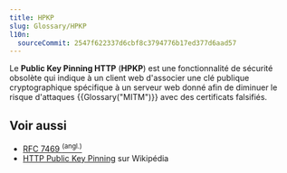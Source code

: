 ```yaml
---
title: HPKP
slug: Glossary/HPKP
l10n:
  sourceCommit: 2547f622337d6cbf8c3794776b17ed377d6aad57
---
```


Le **Public Key Pinning HTTP** (**HPKP**) est une fonctionnalité de sécurité obsolète qui indique à un client web d'associer une clé publique cryptographique spécifique à un serveur web donné afin de diminuer le risque d'attaques {{Glossary("MITM")}} avec des certificats falsifiés.

## Voir aussi

- [RFC 7469 <sup>(angl.)</sup>](https://datatracker.ietf.org/doc/html/rfc7469)
- [HTTP Public Key Pinning](https://fr.wikipedia.org/wiki/HTTP_Public_Key_Pinning) sur Wikipédia
